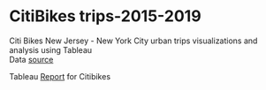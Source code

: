 # CitiBikes trips-2015-2019
Citi Bikes New Jersey - New York City urban trips visualizations and analysis using Tableau
<br>Data [source](https://www.citibikenyc.com/system-data)

Tableau [Report](https://public.tableau.com/profile/nancy6486#!/vizhome/CitiBikesTrips15-19/StartStationsMap?publish=yes) for Citibikes 
